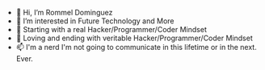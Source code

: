 - 👋 Hi, I’m Rommel Dominguez
- 👀 I’m interested in Future Technology and More
- 🌱 Starting with a real Hacker/Programmer/Coder Mindset
- 💞️ Loving and ending with veritable Hacker/Programmer/Coder Mindset
- 📫 I'm a nerd I'm not going to communicate in this lifetime or in the next. Ever.

<!---
monkeydominicorobin/monkeydominicorobin is a ✨ special ✨ repository because its `README.md` (this file) appears on your GitHub profile.
You can click the Preview link to take a look at your changes.
--->
